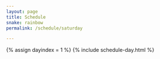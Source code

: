```yaml
---
layout: page
title: Schedule
snake: rainbow
permalink: /schedule/saturday

---
```

{% assign dayindex = 1 %}
{% include schedule-day.html %}
